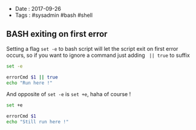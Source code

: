 - Date : 2017-09-26
- Tags : #sysadmin #bash #shell

## BASH exiting on first error

Setting a flag `set -e` to bash script will let the script exit on first error occurs, so if you want to ignore a command just adding ` || true` to suffix

```bash
set -e

errorCmd $1 || true
echo "Run here !"
```

And opposite of `set -e` is `set +e`, haha of course !

```bash
set +e

errorCmd $1
echo "Still run here !"
```

